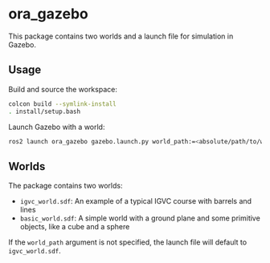 # ora_gazebo

This package contains two worlds and a launch file for simulation in Gazebo.

## Usage

Build and source the workspace:

```sh
colcon build --symlink-install
. install/setup.bash
```

Launch Gazebo with a world:

```sh
ros2 launch ora_gazebo gazebo.launch.py world_path:=<absolute/path/to/world/file>
```

## Worlds

The package contains two worlds:

- `igvc_world.sdf`: An example of a typical IGVC course with barrels and lines
- `basic_world.sdf`: A simple world with a ground plane and some primitive objects, like a cube and a sphere

If the `world_path` argument is not specified, the launch file will default to `igvc_world.sdf`.